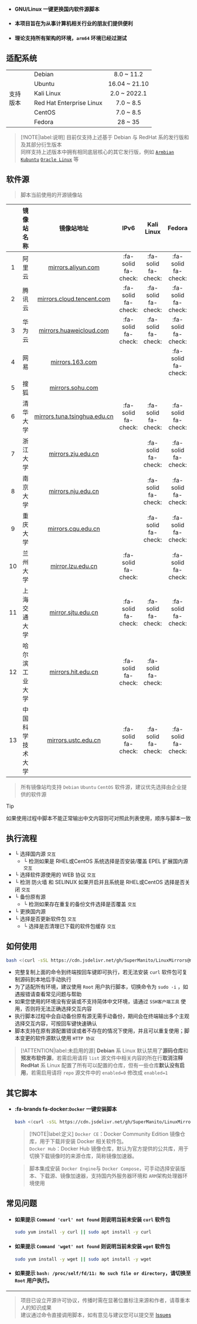 - #### __GNU/Linux 一键更换国内软件源脚本__ <!-- {docsify-ignore} -->
- #### __本项目旨在为从事计算机相关行业的朋友们提供便利__ <!-- {docsify-ignore} -->
- #### __理论支持所有架构的环境，`arm64` 环境已经过测试__ <!-- {docsify-ignore} -->

## 适配系统

<table>
<tr>
    <td rowspan="7"> 支持<br/>版本<br/>
</tr>
<tr>
    <td><a href="https://www.debian.org"><img src="./img/icon/debian.svg" width="16" height="16"/></a>&nbsp;Debian</td>
    <td align="center">8.0 ~ 11.2</td>
</tr>
<tr>
    <td><a href="https://cn.ubuntu.com"><img src="./img/icon/ubuntu.svg" width="16" height="16"/></a>&nbsp;Ubuntu</td>
    <td align="center">16.04 ~ 21.10</td>
</tr>
<tr>
    <td><a href="https://www.kali.org"><img src="./img/icon/kali.svg" width="16" height="16"/></a>&nbsp;Kali Linux</td>
    <td align="center">2.0 ~ 2022.1</td>
</tr>
<tr>
    <td><a href="https://access.redhat.com/products/red-hat-enterprise-linux"><img src="./img/icon/redhat.svg" width="16" height="16"/></a>&nbsp;Red Hat Enterprise Linux</td>
    <td align="center">7.0 ~ 8.5</td>
</tr>
<tr>
    <td><a href="https://www.centos.org"><img src="./img/icon/centos.svg" width="16" height="16"/></a>&nbsp;CentOS</td>
    <td align="center">7.0 ~ 8.5</td>
</tr>
<tr>
    <td><a href="https://getfedora.org/zh_Hans_CN"><img src="./img/icon/fedora.ico" width="16" height="16"/></a>&nbsp;Fedora</td>
    <td align="center">28 ~ 35</td>
</tr>
</table>

> [!NOTE|label:说明]
> 目前仅支持上述基于 Debian 与 RedHat 系的发行版和及其部分衍生版本 \
> 同样支持上述版本中拥有相同底层核心的其它发行版，例如 [`Armbian`](https://www.armbian.com) [`Kubuntu`](https://kubuntu.org) [`Oracle Linux`](https://www.oracle.com/cn/technical-resources) 等

## 软件源
> 脚本当前使用的开源镜像站

| | 镜像站名称 | 镜像站地址 | IPv6 | Kali Linux | Fedora | EPEL |
| :------: | :------: | :------: | :------: | :------: | :------: | :------: |
| 1 | 阿里云 | [mirrors.aliyun.com](https://developer.aliyun.com/special/mirrors/notice) | :fa-solid fa-check: | :fa-solid fa-check: | :fa-solid fa-check: | :fa-solid fa-check: |
| 2 | 腾讯云 | [mirrors.cloud.tencent.com](https://mirrors.cloud.tencent.com) | :fa-solid fa-check: | :fa-solid fa-check: | :fa-solid fa-check: | :fa-solid fa-check: |
| 3 | 华为云 | [mirrors.huaweicloud.com](https://mirrors.huaweicloud.com) | :fa-solid fa-check: | :fa-solid fa-check: | :fa-solid fa-check: | :fa-solid fa-check: |
| 4 | 网易 | [mirrors.163.com](https://mirrors.163.com) |  |  | :fa-solid fa-check: |  |
| 5 | 搜狐 | [mirrors.sohu.com](https://mirrors.sohu.com) |  |  |  |  |
| 6 | 清华大学 | [mirrors.tuna.tsinghua.edu.cn](https://mirrors.tuna.tsinghua.edu.cn) | :fa-solid fa-check: | :fa-solid fa-check: | :fa-solid fa-check: | :fa-solid fa-check: |
| 7 | 浙江大学 | [mirrors.zju.edu.cn](https://mirrors.zju.edu.cn) |  | :fa-solid fa-check: | :fa-solid fa-check: | :fa-solid fa-check: |
| 8 | 南京大学 | [mirrors.nju.edu.cn](https://mirrors.nju.edu.cn) |  | :fa-solid fa-check: | :fa-solid fa-check: | :fa-solid fa-check: |
| 9 | 重庆大学 | [mirrors.cqu.edu.cn](https://mirrors.cqu.edu.cn) |  | :fa-solid fa-check: | :fa-solid fa-check: | :fa-solid fa-check: |
| 10 | 兰州大学 | [mirror.lzu.edu.cn](https://mirror.lzu.edu.cn) | :fa-solid fa-check: |  | :fa-solid fa-check: | :fa-solid fa-check: |
| 11 | 上海交通大学 | [mirror.sjtu.edu.cn](https://mirror.sjtu.edu.cn) | :fa-solid fa-check: | :fa-solid fa-check: | :fa-solid fa-check: | :fa-solid fa-check: |
| 12 | 哈尔滨工业大学 | [mirrors.hit.edu.cn](https://mirrors.hit.edu.cn) | :fa-solid fa-check: | :fa-solid fa-check: |  | :fa-solid fa-check: |
| 13 | 中国科学技术大学 | [mirrors.ustc.edu.cn](https://mirrors.ustc.edu.cn) | :fa-solid fa-check: | :fa-solid fa-check: | :fa-solid fa-check: | :fa-solid fa-check: |
> 所有镜像站均支持 `Debian` `Ubuntu` `CentOS` 软件源，建议优先选择由企业提供的软件源

> [!TIP]
> 如果使用过程中脚本不能正常输出中文内容则可对照此列表使用，顺序与脚本一致

## 执行流程
- └ 选择国内源 `交互`
  - └ 检测如果是 RHEL或CentOS 系统选择是否安装/覆盖 EPEL 扩展国内源 `交互`
- └ 选择软件源使用的 WEB 协议 `交互`
- └ 检测 防火墙 和 SELINUX 如果开启并且系统是 RHEL或CentOS 选择是否关闭 `交互`
- └ 备份原有源
  - └ 检测如果存在重复的备份文件选择是否覆盖 `交互`
- └ 更换国内源
- └ 选择是否更新软件包 `交互`
  - └ 选择是否清理已下载的软件包缓存 `交互`

## 如何使用

```bash
bash <(curl -sSL https://cdn.jsdelivr.net/gh/SuperManito/LinuxMirrors@main/ChangeMirrors.sh)
```

- 完整复制上面的命令到终端按回车键即可执行，若无法安装 `curl` 软件包可复制源码到本地后手动执行
- 为了适配所有环境，建议使用 `Root` 用户执行脚本，切换命令为 `sudo -i` ，如遇报错请查看常见问题与帮助
- 如果您使用的环境没有安装或不支持简体中文环境，请通过 `SSH客户端工具` 使用，否则将无法正确选择交互内容
- 执行脚本过程中会自动备份原有源无需手动备份，期间会在终端输出多个主观选择交互内容，可按回车键快速确认
- 脚本支持在原有源配置错误或者不存在的情况下使用，并且可以重复使用；脚本变更的软件源默认使用 `HTTP 协议`

> [!ATTENTION|label:未启用的源]
> **Debian** 系 Linux 默认禁用了**源码仓库**和**预发布软件源**，若需启用请将 `list` 源文件中相关内容的所在行**取消注释**\
> **RedHat** 系 Linux 配置了所有可以配置的仓库，但有一些仓库**默认没有启用**，若需启用请将 `repo` 源文件中的 `enabled=0` 修改成 `enabled=1`

## 其它脚本
- #### :fa-brands fa-docker:`Docker` 一键安装脚本 <!-- {docsify-ignore} -->

    ```bash
    bash <(curl -sSL https://cdn.jsdelivr.net/gh/SuperManito/LinuxMirrors@main/DockerInstallation.sh)
    ```

    > [!NOTE|label:定义]
    > `Docker CE`：Docker Community Edition 镜像仓库，用于下载并安装 Docker 相关软件包。\
    > `Docker Hub`：Docker Hub 镜像仓库，默认为官方提供的公共库，用于切换下载镜像时的来源仓库，简称镜像加速器。

    > 脚本集成安装 `Docker Engine`与 `Docker Compose`，可手动选择安装版本、下载源、镜像加速器，支持国内外服务器环境和 `ARM`架构处理器环境使用

## 常见问题
- #### 如果提示 `Command 'curl' not found` 则说明当前未安装 `curl` 软件包 <!-- {docsify-ignore} -->

    ```bash
    sudo yum install -y curl || sudo apt install -y curl
    ```

- #### 如果提示 `Command 'wget' not found` 则说明当前未安装 `wget` 软件包 <!-- {docsify-ignore} -->

    ```bash
    sudo yum install -y wget || sudo apt install -y wget
    ```

- #### 如果提示 `bash: /proc/self/fd/11: No such file or directory`，请切换至 `Root` 用户执行。 <!-- {docsify-ignore} -->

***

> 项目已设立开源许可协议，传播时需在显著位置标注来源和作者，请尊重本人的知识成果\
> 建议通过命令直接调用脚本，如有意见与建议您可以提交至 [Issues](https://github.com/SuperManito/LinuxMirrors/issues)
